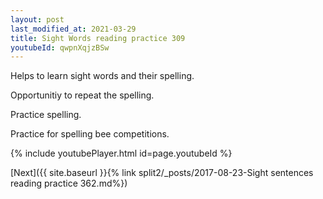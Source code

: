```yaml
---
layout: post
last_modified_at: 2021-03-29
title: Sight Words reading practice 309
youtubeId: qwpnXqjzBSw
---
```

 
 
Helps to learn sight words and their spelling.

Opportunitiy to repeat the spelling. 

Practice spelling. 
 
Practice for spelling bee competitions. 
 
{% include youtubePlayer.html id=page.youtubeId %}
 
 

[Next]({{ site.baseurl }}{% link  split2/_posts/2017-08-23-Sight sentences reading practice 362.md%})
 
